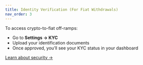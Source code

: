 ```yaml
---
title: Identity Verification (For Fiat Withdrawals)
nav_order: 3
---
```


To access crypto-to-fiat off-ramps:

- Go to **Settings → KYC**
- Upload your identification documents
- Once approved, you’ll see your KYC status in your dashboard

[Learn about security →](/security)